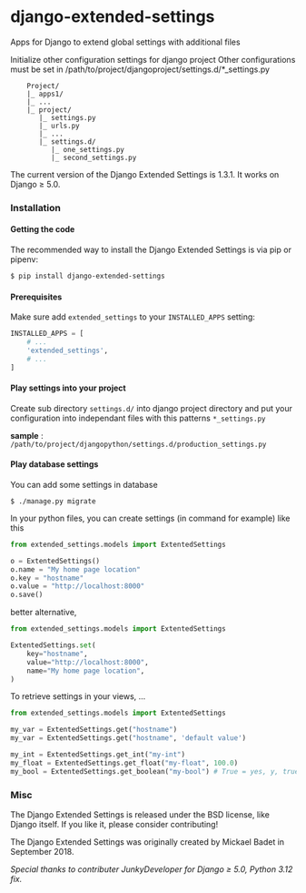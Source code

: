 # django-extended-settings
Apps for Django to extend global settings with additional files

Initialize other configuration settings for django project
Other configurations must be set in /path/to/project/djangoproject/settings.d/*_settings.py

        Project/
        |_ apps1/
        |_ ...
        |_ project/
           |_ settings.py
           |_ urls.py
           |_ ...
           |_ settings.d/
              |_ one_settings.py
              |_ second_settings.py

The current version of the Django Extended Settings is 1.3.1. It works on Django ≥ 5.0.

### Installation

#### Getting the code

The recommended way to install the Django Extended Settings is via pip or pipenv:

```bash
$ pip install django-extended-settings
```

#### Prerequisites

Make sure add ```extended_settings``` to your ```INSTALLED_APPS``` setting:

```python
INSTALLED_APPS = [
    # ...
    'extended_settings',
    # ...
]
```

#### Play settings into your project

Create sub directory ```settings.d/``` into django project directory and put your configuration into independant files with this patterns ```*_settings.py```

__sample__  : ```/path/to/project/djangopython/settings.d/production_settings.py```


#### Play database settings

You can add some settings in database

```$ ./manage.py migrate ```

In your python files, you can create settings (in command for example) like this

```python
from extended_settings.models import ExtentedSettings

o = ExtentedSettings()
o.name = "My home page location"
o.key = "hostname"
o.value = "http://localhost:8000"
o.save()
```

better alternative,

```python
from extended_settings.models import ExtentedSettings

ExtentedSettings.set(
    key="hostname",
    value="http://localhost:8000",
    name="My home page location",
)
```

To retrieve settings in your views, ...

```python
from extended_settings.models import ExtentedSettings

my_var = ExtentedSettings.get("hostname")
my_var = ExtentedSettings.get("hostname", 'default value')

my_int = ExtentedSettings.get_int("my-int")
my_float = ExtentedSettings.get_float("my-float", 100.0)
my_bool = ExtentedSettings.get_boolean("my-bool") # True = yes, y, true, 1, ...
```


### Misc

The Django Extended Settings is released under the BSD license, like Django itself. If you like it, please consider contributing!

The Django Extended Settings was originally created by Mickael Badet in September 2018.

*Special thanks to contributer JunkyDeveloper for Django ≥ 5.0, Python 3.12 fix.*

